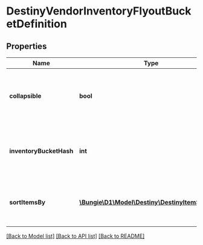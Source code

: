 # DestinyVendorInventoryFlyoutBucketDefinition

## Properties
Name | Type | Description | Notes
------------ | ------------- | ------------- | -------------
**collapsible** | **bool** | If true, the inventory bucket should be able to be collapsed visually. | [optional] 
**inventoryBucketHash** | **int** | The inventory bucket whose contents should be shown. | [optional] 
**sortItemsBy** | [**\Bungie\D1\Model\Destiny\DestinyItemSortType**](DestinyItemSortType.md) | The methodology to use for sorting items from the flyout. | [optional] 

[[Back to Model list]](../README.md#documentation-for-models) [[Back to API list]](../README.md#documentation-for-api-endpoints) [[Back to README]](../README.md)


